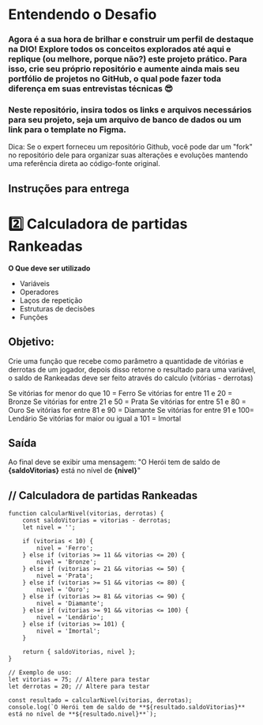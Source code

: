 # Entendendo o Desafio
 
### Agora é a sua hora de brilhar e construir um perfil de destaque na DIO! Explore todos os conceitos explorados até aqui e replique (ou melhore, porque não?) este projeto prático. Para isso, crie seu próprio repositório e aumente ainda mais seu portfólio de projetos no GitHub, o qual pode fazer toda diferença em suas entrevistas técnicas 😎
 
### Neste repositório, insira todos os links e arquivos necessários para seu projeto, seja um arquivo de banco de dados ou um link para o template no Figma.
 
Dica: Se o expert forneceu um repositório Github, você pode dar um "fork" no repositório dele para organizar suas alterações e evoluções mantendo uma referência direta ao código-fonte original.
 
## Instruções para entrega
 # 2️⃣ Calculadora de partidas Rankeadas
**O Que deve ser utilizado**

- Variáveis
- Operadores
- Laços de repetição
- Estruturas de decisões
- Funções

## Objetivo:

Crie uma função que recebe como parâmetro a quantidade de vitórias e derrotas de um jogador,
depois disso retorne o resultado para uma variável, o saldo de Rankeadas deve ser feito através do calculo (vitórias - derrotas)

Se vitórias for menor do que 10 = Ferro
Se vitórias for entre 11 e 20 = Bronze
Se vitórias for entre 21 e 50 = Prata
Se vitórias for entre 51 e 80 = Ouro
Se vitórias for entre 81 e 90 = Diamante
Se vitórias for entre 91 e 100= Lendário
Se vitórias for maior ou igual a 101 = Imortal

## Saída

Ao final deve se exibir uma mensagem:
"O Herói tem de saldo de **{saldoVitorias}** está no nível de **{nivel}**"




## // Calculadora de partidas Rankeadas
~~~
function calcularNivel(vitorias, derrotas) {
    const saldoVitorias = vitorias - derrotas;
    let nivel = '';

    if (vitorias < 10) {
        nivel = 'Ferro';
    } else if (vitorias >= 11 && vitorias <= 20) {
        nivel = 'Bronze';
    } else if (vitorias >= 21 && vitorias <= 50) {
        nivel = 'Prata';
    } else if (vitorias >= 51 && vitorias <= 80) {
        nivel = 'Ouro';
    } else if (vitorias >= 81 && vitorias <= 90) {
        nivel = 'Diamante';
    } else if (vitorias >= 91 && vitorias <= 100) {
        nivel = 'Lendário';
    } else if (vitorias >= 101) {
        nivel = 'Imortal';
    }

    return { saldoVitorias, nivel };
}

// Exemplo de uso:
let vitorias = 75; // Altere para testar
let derrotas = 20; // Altere para testar

const resultado = calcularNivel(vitorias, derrotas);
console.log(`O Herói tem de saldo de **${resultado.saldoVitorias}** está no nível de **${resultado.nivel}**`);
~~~
